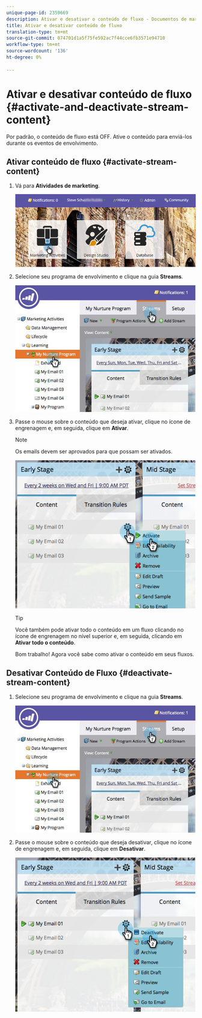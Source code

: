 ```yaml
---
unique-page-id: 2359669
description: Ativar e desativar o conteúdo de fluxo - Documentos de marketing - Documentação do produto
title: Ativar e desativar conteúdo de fluxo
translation-type: tm+mt
source-git-commit: 074701d1a5f75fe592ac7f44cce6fb3571e94710
workflow-type: tm+mt
source-wordcount: '136'
ht-degree: 0%

---
```



# Ativar e desativar conteúdo de fluxo {#activate-and-deactivate-stream-content}

Por padrão, o conteúdo de fluxo está OFF. Ative o conteúdo para enviá-los durante os eventos de envolvimento.

## Ativar conteúdo de fluxo {#activate-stream-content}

1. Vá para **Atividades de marketing**.

   ![](assets/login-marketing-activities.png)

1. Selecione seu programa de envolvimento e clique na guia **Streams**.

   ![](assets/cloneasteam.jpg)

1. Passe o mouse sobre o conteúdo que deseja ativar, clique no ícone de engrenagem e, em seguida, clique em **Ativar**.

   >[!NOTE]
   >
   >Os emails devem ser aprovados para que possam ser ativados.

   ![](assets/image2014-9-15-16-3a33-3a42.png)

   >[!TIP]
   >
   >Você também pode ativar todo o conteúdo em um fluxo clicando no ícone de engrenagem no nível superior e, em seguida, clicando em **Ativar todo o conteúdo**.

   Bom trabalho! Agora você sabe como ativar o conteúdo em seus fluxos.

## Desativar Conteúdo de Fluxo {#deactivate-stream-content}

1. Selecione seu programa de envolvimento e clique na guia **Streams**.

   ![](assets/cloneasteam.jpg)

1. Passe o mouse sobre o conteúdo que deseja desativar, clique no ícone de engrenagem e, em seguida, clique em **Desativar**.

   ![](assets/image2014-9-15-16-3a34-3a25.png)
